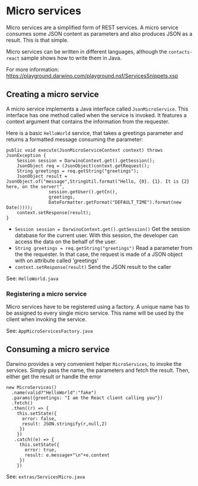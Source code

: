 # Micro services
Micro services are a simplified form of REST services. A micro service consumes some JSON content as parameters and also produces JSON as a result. This is that simple.

Micro services can be written in different languages, although the `contacts-react` sample shows how to write them in Java.

For more information: https://playground.darwino.com/playground.nsf/ServicesSnippets.xsp

## Creating a micro service
A micro service implements a Java interface called `JsonMicroService`. This interface has one method called when the service is invoked. It features a context argument that contains the information from the requester.

Here is a basic `HelloWorld` service, that takes a greetings parameter and returns a formatted message consuming the parameter:

	public void execute(JsonMicroServiceContext context) throws JsonException {
		Session session = DarwinoContext.get().getSession();
		JsonObject req = (JsonObject)context.getRequest();
		String greetings = req.getString("greetings"); 
		JsonObject result = JsonObject.of("message",StringUtil.format("Hello, {0}. {1}. It is {2} here, on the server!",
					session.getUser().getCn(),
					greetings,
					DateFormatter.getFormat("DEFAULT_TIME").format(new Date())));
		context.setResponse(result);
	}
- `Session session = DarwinoContext.get().getSession()`
Get the session database for the current user. With this session, the developer can access the data on the behalf of the user.
- `String greetings = req.getString("greetings")`
Read a parameter from the the requester. In that case, the request is made of a JSON object with on attribute called 'greetings'
- `context.setResponse(result)`
Send the JSON result to the caller

See: `HelloWorld.java`

### Registering a micro service
Micro services have to be registered using a factory. A unique name has to be assigned to every single micro service. This name will be used by the client when invoking the service.

See: `AppMicroServicesFactory.java`

## Consuming a micro service
Darwino provides a very convenient helper `MicroServices`, to invoke the services. Simply pass the name, the parameters and fetch the result. Then, either get the result or handle the error

    new MicroServices()
      .name(valid?"HelloWorld":"fake")
      .params({greetings: "I am the React client calling you"})
      .fetch()
      .then((r) => {
        this.setState({
          error: false,
          result: JSON.stringify(r,null,2)
         })
        })
       .catch((e) => {
         this.setState({
           error: true,
           result: e.message+"\n"+e.content
         })
        })

See: `extras/ServicesMicro.java`

